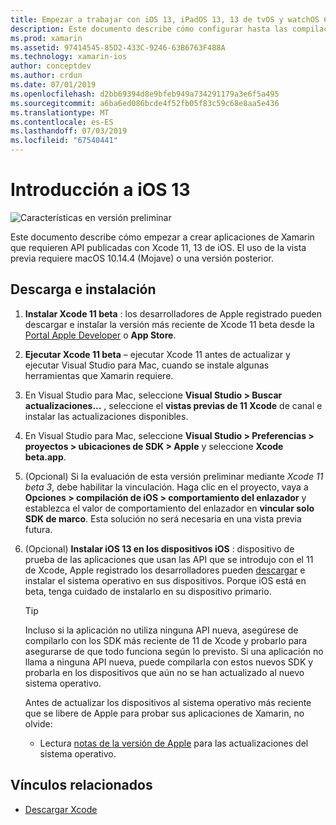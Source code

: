 ```yaml
---
title: Empezar a trabajar con iOS 13, iPadOS 13, 13 de tvOS y watchOS 6
description: Este documento describe cómo configurar hasta las compilación iOS 13, iPadOS 13, 13 de tvOS y watchOS 6 aplicaciones con Xamarin. Describe cómo descargar Xcode 11 y actualizar Visual Studio para Mac y Visual Studio de 2019.
ms.prod: xamarin
ms.assetid: 97414545-85D2-433C-9246-63B6763F488A
ms.technology: xamarin-ios
author: conceptdev
ms.author: crdun
ms.date: 07/01/2019
ms.openlocfilehash: d2bb69394d8e9bfeb949a734291179a3e6f5a495
ms.sourcegitcommit: a6ba6ed086bcde4f52fb05f83c59c68e8aa5e436
ms.translationtype: MT
ms.contentlocale: es-ES
ms.lasthandoff: 07/03/2019
ms.locfileid: "67540441"
---
```

# <a name="get-started-with-ios-13"></a>Introducción a iOS 13

![Características en versión preliminar](~/media/shared/preview.png)

Este documento describe cómo empezar a crear aplicaciones de Xamarin que requieren API publicadas con Xcode 11, 13 de iOS. El uso de la vista previa requiere macOS 10.14.4 (Mojave) o una versión posterior.

## <a name="download-and-install"></a>Descarga e instalación

1. **Instalar Xcode 11 beta** : los desarrolladores de Apple registrado pueden descargar e instalar la versión más reciente de Xcode 11 beta desde la [Portal Apple Developer](https://developer.apple.com/download/) o **App Store**.

2. **Ejecutar Xcode 11 beta** – ejecutar Xcode 11 antes de actualizar y ejecutar Visual Studio para Mac, cuando se instale algunas herramientas que Xamarin requiere.

3. En Visual Studio para Mac, seleccione **Visual Studio > Buscar actualizaciones...** , seleccione el **vistas previas de 11 Xcode** de canal e instalar las actualizaciones disponibles.

4. En Visual Studio para Mac, seleccione **Visual Studio > Preferencias > proyectos > ubicaciones de SDK > Apple** y seleccione **Xcode beta.app**.

5. (Opcional) Si la evaluación de esta versión preliminar mediante _Xcode 11 beta 3_, debe habilitar la vinculación. Haga clic en el proyecto, vaya a **Opciones > compilación de iOS > comportamiento del enlazador** y establezca el valor de comportamiento del enlazador en **vincular solo SDK de marco**. Esta solución no será necesaria en una vista previa futura.

6. (Opcional) **Instalar iOS 13 en los dispositivos iOS** : dispositivo de prueba de las aplicaciones que usan las API que se introdujo con el 11 de Xcode, Apple registrado los desarrolladores pueden [descargar](https://developer.apple.com/download) e instalar el sistema operativo en sus dispositivos. Porque iOS está en beta, tenga cuidado de instalarlo en su dispositivo primario.

   > [!TIP]
   > Incluso si la aplicación no utiliza ninguna API nueva, asegúrese de compilarlo con los SDK más reciente de 11 de Xcode y probarlo para asegurarse de que todo funciona según lo previsto. Si una aplicación no llama a ninguna API nueva, puede compilarla con estos nuevos SDK y probarla en los dispositivos que aún no se han actualizado al nuevo sistema operativo.
   >
   > Antes de actualizar los dispositivos al sistema operativo más reciente que se libere de Apple para probar sus aplicaciones de Xamarin, no olvide:
   >
   > - Lectura [notas de la versión de Apple](https://developer.apple.com/download/) para las actualizaciones del sistema operativo.

## <a name="related-links"></a>Vínculos relacionados

- [Descargar Xcode](https://developer.apple.com/download/)
